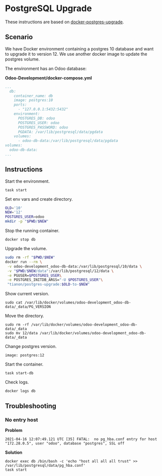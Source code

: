 # PostgreSQL Upgrade

These instructions are based on [docker-postgres-upgrade](https://github.com/tianon/docker-postgres-upgrade).

## Scenario

We have Docker environment containing a postgres 10 database and want to upgrade it to version 12. We use another docker image to update the postgres volume.

The environment has an Odoo database:

**Odoo-Development/docker-compose.yml**

```yml
...
  db:
    container_name: db
    image: postgres:10
    ports:
      - "127.0.0.1:5432:5432"
    environment:
      POSTGRES_DB: odoo
      POSTGRES_USER: odoo
      POSTGRES_PASSWORD: odoo
      PGDATA: /var/lib/postgresql/data/pgdata
    volumes:
      - odoo-db-data:/var/lib/postgresql/data/pgdata
volumes:
  odoo-db-data:
...
```

## Instructions

Start the environment.

`task start`

Set env vars and create directory.

```bash
OLD='10'
NEW='12'
POSTGRES_USER=odoo
mkdir -p "$PWD/$NEW"
```

Stop the running container.

`docker stop db`

Upgrade the volume.

```bash
sudo rm -rf "$PWD/$NEW"
docker run --rm \
 -v odoo-development_odoo-db-data:/var/lib/postgresql/10/data \
 -v "$PWD/$NEW/data":/var/lib/postgresql/12/data \
 -e PGUSER=$POSTGRES_USER\
 -e POSTGRES_INITDB_ARGS="-U $POSTGRES_USER"\
 "tianon/postgres-upgrade:$OLD-to-$NEW"
```

Show current version.

`sudo cat /var/lib/docker/volumes/odoo-development_odoo-db-data/_data/PG_VERSION`

Move the directory.

```
sudo rm -rf /var/lib/docker/volumes/odoo-development_odoo-db-data/_data
sudo mv 12/data /var/lib/docker/volumes/odoo-development_odoo-db-data/_data
```

Change postgres version.

`image: postgres:12`

Start the container.

```
task start-db
```

Check logs.

```
docker logs db
```

## Troubleshooting

### No entry host

**Problem**

```
2021-04-16 12:07:49.121 UTC [35] FATAL:  no pg_hba.conf entry for host "172.28.0.5", user "odoo", database "postgres", SSL off
```

**Solution**

```
docker exec db /bin/bash -c 'echo "host all all all trust" >> /var/lib/postgresql/data/pg_hba.conf'
task start
```